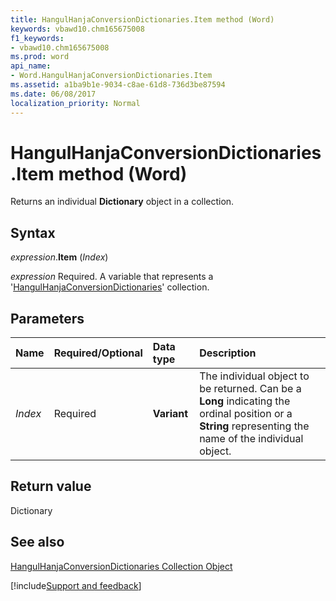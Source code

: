 ```yaml
---
title: HangulHanjaConversionDictionaries.Item method (Word)
keywords: vbawd10.chm165675008
f1_keywords:
- vbawd10.chm165675008
ms.prod: word
api_name:
- Word.HangulHanjaConversionDictionaries.Item
ms.assetid: a1ba9b1e-9034-c8ae-61d8-736d3be87594
ms.date: 06/08/2017
localization_priority: Normal
---
```



# HangulHanjaConversionDictionaries.Item method (Word)

Returns an individual  **Dictionary** object in a collection.


## Syntax

_expression_.**Item** (_Index_)

_expression_ Required. A variable that represents a '[HangulHanjaConversionDictionaries](Word.hangulhanjaconversiondictionaries.md)' collection.


## Parameters



|Name|Required/Optional|Data type|Description|
|:-----|:-----|:-----|:-----|
| _Index_|Required| **Variant**|The individual object to be returned. Can be a  **Long** indicating the ordinal position or a **String** representing the name of the individual object.|

## Return value

Dictionary


## See also


[HangulHanjaConversionDictionaries Collection Object](Word.hangulhanjaconversiondictionaries.md)

[!include[Support and feedback](~/includes/feedback-boilerplate.md)]